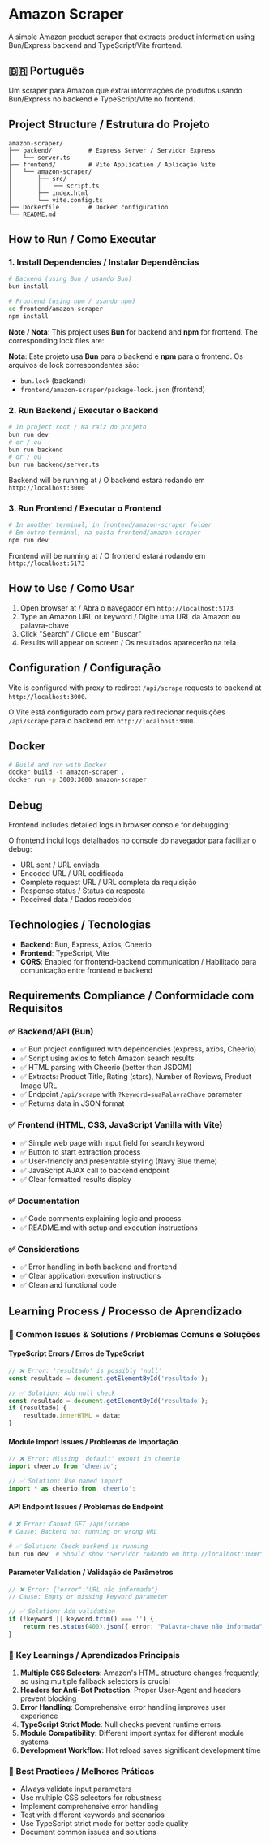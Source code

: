 # Amazon Scraper

A simple Amazon product scraper that extracts product information using Bun/Express backend and TypeScript/Vite frontend.

## 🇧🇷 Português

Um scraper para Amazon que extrai informações de produtos usando Bun/Express no backend e TypeScript/Vite no frontend.

## Project Structure / Estrutura do Projeto

```
amazon-scraper/
├── backend/          # Express Server / Servidor Express
│   └── server.ts
├── frontend/         # Vite Application / Aplicação Vite
│   └── amazon-scraper/
│       ├── src/
│       │   └── script.ts
│       ├── index.html
│       └── vite.config.ts
├── Dockerfile        # Docker configuration
└── README.md
```

## How to Run / Como Executar

### 1. Install Dependencies / Instalar Dependências

```bash
# Backend (using Bun / usando Bun)
bun install

# Frontend (using npm / usando npm)
cd frontend/amazon-scraper
npm install
```

**Note / Nota**: This project uses **Bun** for backend and **npm** for frontend. The corresponding lock files are:

**Nota**: Este projeto usa **Bun** para o backend e **npm** para o frontend. Os arquivos de lock correspondentes são:

- `bun.lock` (backend)
- `frontend/amazon-scraper/package-lock.json` (frontend)

### 2. Run Backend / Executar o Backend

```bash
# In project root / Na raiz do projeto
bun run dev
# or / ou
bun run backend
# or / ou
bun run backend/server.ts
```

Backend will be running at / O backend estará rodando em `http://localhost:3000`

### 3. Run Frontend / Executar o Frontend

```bash
# In another terminal, in frontend/amazon-scraper folder
# Em outro terminal, na pasta frontend/amazon-scraper
npm run dev
```

Frontend will be running at / O frontend estará rodando em `http://localhost:5173`

## How to Use / Como Usar

1. Open browser at / Abra o navegador em `http://localhost:5173`
2. Type an Amazon URL or keyword / Digite uma URL da Amazon ou palavra-chave
3. Click "Search" / Clique em "Buscar"
4. Results will appear on screen / Os resultados aparecerão na tela

## Configuration / Configuração

Vite is configured with proxy to redirect `/api/scrape` requests to backend at `http://localhost:3000`.

O Vite está configurado com proxy para redirecionar requisições `/api/scrape` para o backend em `http://localhost:3000`.

## Docker

```bash
# Build and run with Docker
docker build -t amazon-scraper .
docker run -p 3000:3000 amazon-scraper
```

## Debug

Frontend includes detailed logs in browser console for debugging:

O frontend inclui logs detalhados no console do navegador para facilitar o debug:

- URL sent / URL enviada
- Encoded URL / URL codificada
- Complete request URL / URL completa da requisição
- Response status / Status da resposta
- Received data / Dados recebidos

## Technologies / Tecnologias

- **Backend**: Bun, Express, Axios, Cheerio
- **Frontend**: TypeScript, Vite
- **CORS**: Enabled for frontend-backend communication / Habilitado para comunicação entre frontend e backend

## Requirements Compliance / Conformidade com Requisitos

### ✅ Backend/API (Bun)
- ✅ Bun project configured with dependencies (express, axios, Cheerio)
- ✅ Script using axios to fetch Amazon search results
- ✅ HTML parsing with Cheerio (better than JSDOM)
- ✅ Extracts: Product Title, Rating (stars), Number of Reviews, Product Image URL
- ✅ Endpoint `/api/scrape` with `?keyword=suaPalavraChave` parameter
- ✅ Returns data in JSON format

### ✅ Frontend (HTML, CSS, JavaScript Vanilla with Vite)
- ✅ Simple web page with input field for search keyword
- ✅ Button to start extraction process
- ✅ User-friendly and presentable styling (Navy Blue theme)
- ✅ JavaScript AJAX call to backend endpoint
- ✅ Clear formatted results display

### ✅ Documentation
- ✅ Code comments explaining logic and process
- ✅ README.md with setup and execution instructions

### ✅ Considerations
- ✅ Error handling in both backend and frontend
- ✅ Clear application execution instructions
- ✅ Clean and functional code

## Learning Process / Processo de Aprendizado

### 🐛 Common Issues & Solutions / Problemas Comuns e Soluções

#### **TypeScript Errors / Erros de TypeScript**
```typescript
// ❌ Error: 'resultado' is possibly 'null'
const resultado = document.getElementById('resultado');

// ✅ Solution: Add null check
const resultado = document.getElementById('resultado');
if (resultado) {
    resultado.innerHTML = data;
}
```

#### **Module Import Issues / Problemas de Importação**
```typescript
// ❌ Error: Missing 'default' export in cheerio
import cheerio from 'cheerio';

// ✅ Solution: Use named import
import * as cheerio from 'cheerio';
```

#### **API Endpoint Issues / Problemas de Endpoint**
```bash
# ❌ Error: Cannot GET /api/scrape
# Cause: Backend not running or wrong URL

# ✅ Solution: Check backend is running
bun run dev  # Should show "Servidor rodando em http://localhost:3000"
```

#### **Parameter Validation / Validação de Parâmetros**
```typescript
// ❌ Error: {"error":"URL não informada"}
// Cause: Empty or missing keyword parameter

// ✅ Solution: Add validation
if (!keyword || keyword.trim() === '') {
    return res.status(400).json({ error: "Palavra-chave não informada" });
}
```

### 🔧 Key Learnings / Aprendizados Principais

1. **Multiple CSS Selectors**: Amazon's HTML structure changes frequently, so using multiple fallback selectors is crucial
2. **Headers for Anti-Bot Protection**: Proper User-Agent and headers prevent blocking
3. **Error Handling**: Comprehensive error handling improves user experience
4. **TypeScript Strict Mode**: Null checks prevent runtime errors
5. **Module Compatibility**: Different import syntax for different module systems
6. **Development Workflow**: Hot reload saves significant development time

### 🎯 Best Practices / Melhores Práticas

- Always validate input parameters
- Use multiple CSS selectors for robustness
- Implement comprehensive error handling
- Test with different keywords and scenarios
- Use TypeScript strict mode for better code quality
- Document common issues and solutions

